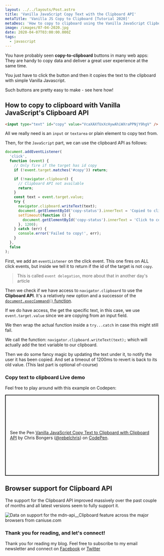 ```yaml
---
layout: ../../layouts/Post.astro
title: 'Vanilla JavaScript Copy Text with the Clipboard API'
metaTitle: 'Vanilla JS Copy to Clipboard [Tutorial 2020]'
metaDesc: 'How to copy to clipboard using the Vanilla JavaScript Clipboard API. See code examples with explanations to try yourself.'
image: /images/07-04-2020.jpg
date: 2020-04-07T03:00:00.000Z
tags:
  - javascript
---
```


You have probably seen **copy-to-clipboard** buttons in many web apps: They are handy to copy data and deliver a great user experience at the same time.

You just have to click the button and then it copies the text to the clipboard with simple Vanilla Javascript.

Such buttons are pretty easy to make - see here how!

## How to copy to clipboard with Vanilla JavaScript's Clipboard API

```html
<input type="text" id="copy" value="VcaXAXfUxXcHywAhiWXraPPNjY9hgV" />
```

All we really need is an `input` or `textarea` or plain element to copy text from.

Then, for the `JavaScript` part, we can use the clipboard API as follows:

```js
document.addEventListener(
  'click',
  function (event) {
    // Only fire if the target has id copy
    if (!event.target.matches('#copy')) return;

    if (!navigator.clipboard) {
      // Clipboard API not available
      return;
    }
    const text = event.target.value;
    try {
      navigator.clipboard.writeText(text);
      document.getElementById('copy-status').innerText = 'Copied to clipboard';
      setTimeout(function () {
        document.getElementById('copy-status').innerText = 'Click to copy';
      }, 1200);
    } catch (err) {
      console.error('Failed to copy!', err);
    }
  },
  false
);
```

First, we add an `eventListener` on the click event.
This one fires on ALL click events, but inside we tell it to return if the id of the target is not `copy`.

> This is called `event delegation`, more about that in another day's article

Then we check if we have access to `navigator.clipboard` to use the **Clipboard API**. It's a relatively new option and a successor of the [`document.execCommand()` function](https://daily-dev-tips.com/posts/vanilla-javascript-copy-text-to-clipboard-with-document.execcommand/).

If we do have access, the get the specific text, in this case, we use `event.target.value` since we are copying from an input field.

We then wrap the actual function inside a `try...catch` in case this might still fail.

We call the function: `navigator.clipboard.writeText(text);` which will actually add the text variable to our clipboard.

Then we do some fancy magic by updating the text under it, to notify the user it has been copied. And set a timeout of 1200ms to revert is back to its old value. (This last part is optional of-course)

### Copy text to clipboard Live demo

Feel free to play around with this example on Codepen:

<p class="codepen" data-height="265" data-theme-id="dark" data-default-tab="html,result" data-user="rebelchris" data-slug-hash="ZEGdKOg" style="height: 265px; box-sizing: border-box; display: flex; align-items: center; justify-content: center; border: 2px solid; margin: 1em 0; padding: 1em;" data-pen-title="Vanilla JavaScript Copy Text to Clipboard with Clipboard API">
  <span>See the Pen <a href="https://codepen.io/rebelchris/pen/ZEGdKOg">
  Vanilla JavaScript Copy Text to Clipboard with Clipboard API</a> by Chris Bongers (<a href="https://codepen.io/rebelchris">@rebelchris</a>)
  on <a href="https://codepen.io">CodePen</a>.</span>
</p>
<script async src="https://static.codepen.io/assets/embed/ei.js"></script>

## Browser support for Clipboard API

The support for the Clipboard API improved massively over the past couple of months and all latest versions seem to fully support it.

<picture>
<source type="image/webp" srcset="https://caniuse.bitsofco.de/static/v1/mdn-api__Clipboard-1642746361576.webp">
<source type="image/png" srcset="https://caniuse.bitsofco.de/static/v1/mdn-api__Clipboard-1642746361576.png">
<img src="https://caniuse.bitsofco.de/static/v1/mdn-api__Clipboard-1642746361576.jpg" alt="Data on support for the mdn-api__Clipboard feature across the major browsers from caniuse.com">
</picture>

### Thank you for reading, and let's connect!

Thank you for reading my blog. Feel free to subscribe to my email newsletter and connect on [Facebook](https://www.facebook.com/DailyDevTipsBlog) or [Twitter](https://twitter.com/DailyDevTips1)
